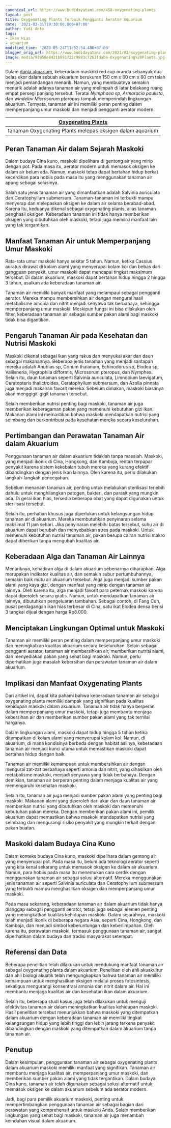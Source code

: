 ```yaml
---
canonical_url: https://www.budidayatani.com/458-oxygenating-plants
layout: post
title: Oxygenating Plants Terbaik Pengganti Aerator Aquarium
date: '2021-03-31T19:30:00.000+07:00'
author: Yudi Anto
tags:
- Ikan Hias
- aquarium
modified_time: '2023-05-24T11:52:54.486+07:00'
blogger_orig_url: https://www.budidayatani.com/2021/03/oxygenating-plants-terbaik-pengganti.html
image: media/93958e8421b891722c9883c7263fdabe-Oxygenating%20Plants.jpg
---
```

Dalam [dunia akuarium](https://www.budidayatani.com/search/label/aquarium), keberadaan maskoki red cap oranda sebanyak dua belas ekor dalam sebuah akuarium berukuran 150 cm x 60 cm x 80 cm telah menjadi pemandangan menarik. Namun, yang membuatnya semakin menarik adalah adanya tanaman air yang melimpah di latar belakang ruang empat persegi panjang tersebut. Teratai *Nymphaea sp*, *Armoracia paulista*, dan *windelov Microsorum pteropu*s tampak memperindah lingkungan akuarium. Ternyata, tanaman air ini memiliki peran penting dalam memperpanjang umur maskoki dan menjadi pengganti aerator modern.



| [Oxygenating Plants](https://blogger.googleusercontent.com/img/b/R29vZ2xl/AVvXsEjRnNktu6Yug7QVfqxrW5j_QgH2rQY2NmS7u4dLf9RhHcKBTBTie2TcG0-clSxxCESmAjaakV16hEEKgbwKIS-JyLPp7rDHdFZ7wpvgJmtZUvqNxGR1zfMrZdml4Lc-SmaNStSOOJk7fqR2UWlrVUmziUjCtfqte-EBlKfcs0B3kCEZgGgiJWUZWwBdAw/s2133/Oxygenating%20Plants.jpg) |
| --- |
| tanaman Oxygenating Plants melepas oksigen dalam aquarium |

## Peran Tanaman Air dalam Sejarah Maskoki

Dalam budaya Cina kuno, maskoki dipelihara di gentong air yang mirip dengan pot. Pada masa itu, aerator modern untuk memasok oksigen ke dalam air belum ada. Namun, maskoki tetap dapat bertahan hidup berkat kecerdikan para hobiis pada masa itu yang menggunakan tanaman air apung sebagai solusinya.

Salah satu jenis tanaman air yang dimanfaatkan adalah Salvinia auriculata dan Ceratophyllum submersum. Tanaman-tanaman ini terbukti mampu menyerap dan melepaskan oksigen ke dalam air selama berabad-abad. Karena itu, keduanya dikenal sebagai oxygenating plants, alias tanaman penghasil oksigen. Keberadaan tanaman ini tidak hanya memberikan oksigen yang dibutuhkan oleh maskoki, tetapi juga memiliki manfaat lain yang tak tergantikan.

## Manfaat Tanaman Air untuk Memperpanjang Umur Maskoki

Rata-rata umur maskoki hanya sekitar 5 tahun. Namun, ketika Cassius auratus dirawat di kolam alami yang menyerupai kolam koi dan bebas dari gangguan penyakit, umur maskoki dapat mencapai tingkat maksimum tersebut. Di dalam akuarium, maskoki dapat bertahan hidup hingga 2 hingga 3 tahun, asalkan ada keberadaan tanaman air.

Tanaman air memiliki banyak manfaat yang melampaui sebagai pengganti aerator. Mereka mampu membersihkan air dengan mengurai hasil metabolisme amonia dan nitrit menjadi senyawa tak berbahaya, sehingga memperpanjang umur maskoki. Meskipun fungsi ini bisa dilakukan oleh filter, keberadaan tanaman air sebagai sumber pakan alami bagi maskoki tidak bisa digantikan.

## Pengaruh Tanaman Air pada Kesehatan dan Nutrisi Maskoki

Maskoki dikenal sebagai ikan yang rakus dan menyukai akar dan daun sebagai makanannya. Beberapa jenis tanaman yang menjadi santapan mereka adalah Anubias sp, Crinum thaianum, Echinodorus sp, Elodea sp, Vallisneria, Hygrophila difformis, Microsorum pteropus, dan Nymphea. Selain itu, daun tanaman seperti Salvinia auriculata, Limnobium laevigatum, Ceratopteris thalictroides, Ceratophyllum submersum, dan Azolla pinnata juga menjadi makanan favorit mereka. Sebelum dimakan, maskoki biasanya akan menggigit-gigit tanaman tersebut.

Selain memberikan nutrisi penting bagi maskoki, tanaman air juga memberikan keberagaman pakan yang memenuhi kebutuhan gizi ikan. Makanan alami ini memastikan bahwa maskoki mendapatkan nutrisi yang seimbang dan berkontribusi pada kesehatan mereka secara keseluruhan.

## Pertimbangan dan Perawatan Tanaman Air dalam Akuarium

Penggunaan tanaman air dalam akuarium tidaklah tanpa masalah. Maskoki, yang menjadi ikonik di Cina, Hongkong, dan Kamboja, rentan terpapar penyakit karena sistem kekebalan tubuh mereka yang kurang efektif dibandingkan dengan jenis ikan lainnya. Oleh karena itu, perlu dilakukan langkah-langkah pencegahan.

Sebelum menanam tanaman air, penting untuk melakukan sterilisasi terlebih dahulu untuk menghilangkan patogen, bakteri, dan parasit yang mungkin ada. Di gerai ikan hias, tersedia beberapa obat yang dapat digunakan untuk sterilisasi tersebut.

Selain itu, perhatian khusus juga diperlukan untuk kelangsungan hidup tanaman air di akuarium. Mereka membutuhkan penyinaran selama maksimal 11 jam sehari. Jika penyinaran melebihi batas tersebut, suhu air di akuarium dapat berubah dan menyebabkan stres pada maskoki. Untuk memenuhi kebutuhan nutrisi tanaman air, pakan berupa cairan nutrisi makro dapat diberikan tanpa mengubah kualitas air.

## Keberadaan Alga dan Tanaman Air Lainnya

Menariknya, kehadiran alga di dalam akuarium sebenarnya diharapkan. Alga merupakan indikator kualitas air, dan semakin subur pertumbuhannya, semakin baik mutu air akuarium tersebut. Alga juga menjadi sumber pakan alami yang kaya gizi, dengan manfaat yang mirip dengan tanaman air lainnya. Oleh karena itu, alga menjadi favorit para peternak maskoki karena dapat diperoleh secara gratis. Namun, untuk mendapatkan tanaman air lainnya, dibutuhkan pengeluaran tambahan. Sebagai contoh, di Fang Cun, pusat perdagangan ikan hias terbesar di Cina, satu ikat Elodea densa berisi 3 tangkai dijual dengan harga Rp8.000.

## Menciptakan Lingkungan Optimal untuk Maskoki

Tanaman air memiliki peran penting dalam memperpanjang umur maskoki dan meningkatkan kualitas akuarium secara keseluruhan. Selain sebagai pengganti aerator, tanaman air membersihkan air, memberikan nutrisi alami, dan menyediakan pakan yang sehat bagi maskoki. Namun, perlu diperhatikan juga masalah kebersihan dan perawatan tanaman air dalam akuarium.

## Implikasi dan Manfaat Oxygenating Plants

Dari artikel ini, dapat kita pahami bahwa keberadaan tanaman air sebagai oxygenating plants memiliki dampak yang signifikan pada kualitas kehidupan maskoki dalam akuarium. Tanaman air tidak hanya berperan dalam memperpanjang umur maskoki, tetapi juga membantu menjaga kebersihan air dan memberikan sumber pakan alami yang tak ternilai harganya.

Dalam lingkungan alami, maskoki dapat hidup hingga 5 tahun ketika ditempatkan di kolam alami yang menyerupai kolam koi. Namun, di akuarium, di mana kondisinya berbeda dengan habitat aslinya, keberadaan tanaman air menjadi kunci utama untuk memastikan maskoki dapat bertahan hidup dengan baik.

Tanaman air memiliki kemampuan untuk membersihkan air dengan mengurai zat-zat berbahaya seperti amonia dan nitrit, yang dihasilkan oleh metabolisme maskoki, menjadi senyawa yang tidak berbahaya. Dengan demikian, tanaman air berperan penting dalam menjaga kualitas air yang memengaruhi kesehatan maskoki.

Selain itu, tanaman air juga menjadi sumber pakan alami yang penting bagi maskoki. Makanan alami yang diperoleh dari akar dan daun tanaman air memberikan nutrisi yang dibutuhkan oleh maskoki dan memenuhi kebutuhan pakan mereka. Dengan memberikan pakan alami ini, pemilik akuarium dapat memastikan bahwa maskoki mendapatkan nutrisi yang seimbang dan mengurangi risiko penyakit yang mungkin terkait dengan pakan buatan.

## Maskoki dalam Budaya Cina Kuno

Dalam konteks budaya Cina kuno, maskoki dipelihara dalam gentong air yang menyerupai pot. Pada masa itu, belum ada teknologi aerator seperti yang kita kenal sekarang untuk memasok oksigen ke dalam air akuarium. Namun, para hobiis pada masa itu menemukan cara cerdik dengan menggunakan tanaman air sebagai solusi alternatif. Mereka menggunakan jenis tanaman air seperti Salvinia auriculata dan Ceratophyllum submersum yang terbukti mampu menghasilkan oksigen dan memperpanjang umur maskoki.

Pada masa sekarang, keberadaan tanaman air dalam akuarium tidak hanya dianggap sebagai pengganti aerator, tetapi juga sebagai elemen penting yang meningkatkan kualitas kehidupan maskoki. Dalam sejarahnya, maskoki telah menjadi ikonik di beberapa negara Asia, seperti Cina, Hongkong, dan Kamboja, dan menjadi simbol keberuntungan dan keberlimpahan. Oleh karena itu, perawatan maskoki, termasuk penggunaan tanaman air, sangat diperhatikan dalam budaya dan tradisi masyarakat setempat.

## Referensi dan Data

Beberapa penelitian telah dilakukan untuk mendukung manfaat tanaman air sebagai oxygenating plants dalam akuarium. Penelitian oleh ahli akuakultur dan ahli biologi akuatik telah mengungkapkan bahwa tanaman air memiliki kemampuan untuk menghasilkan oksigen melalui proses fotosintesis, sekaligus mengurangi konsentrasi amonia dan nitrit dalam air. Hal ini membantu menjaga kualitas air dan kesehatan ikan dalam akuarium.

Selain itu, beberapa studi kasus juga telah dilakukan untuk menguji efektivitas tanaman air dalam meningkatkan kualitas kehidupan maskoki. Hasil penelitian tersebut menunjukkan bahwa maskoki yang ditempatkan dalam akuarium dengan keberadaan tanaman air memiliki tingkat kelangsungan hidup yang lebih tinggi dan lebih jarang terkena penyakit dibandingkan dengan maskoki yang ditempatkan dalam akuarium tanpa tanaman air.

## Penutup

Dalam kesimpulan, penggunaan tanaman air sebagai oxygenating plants dalam akuarium maskoki memiliki manfaat yang signifikan. Tanaman air membantu menjaga kualitas air, memperpanjang umur maskoki, dan memberikan sumber pakan alami yang tidak tergantikan. Dalam budaya Cina kuno, tanaman air telah digunakan sebagai solusi alternatif untuk memasok oksigen ke dalam akuarium sebelum ada aerator modern.

Jadi, bagi para pemilik akuarium maskoki, penting untuk mempertimbangkan penggunaan tanaman air sebagai bagian dari perawatan yang komprehensif untuk maskoki Anda. Selain memberikan lingkungan yang sehat bagi maskoki, tanaman air juga menambah keindahan visual dalam akuarium.

